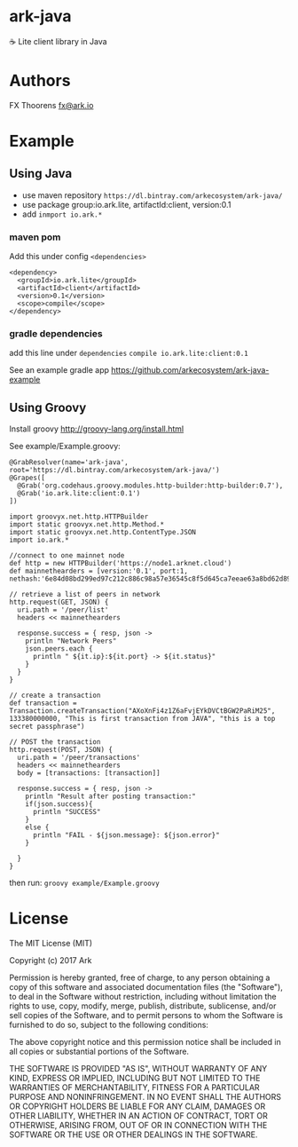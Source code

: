 # ark-java
:coffee: Lite client library in Java


# Authors
FX Thoorens fx@ark.io


# Example
## Using Java
- use maven repository `https://dl.bintray.com/arkecosystem/ark-java/`
- use package group:io.ark.lite, artifactId:client, version:0.1
- add `inmport io.ark.*`

### maven pom
Add this under config `<dependencies>`
```
<dependency>
  <groupId>io.ark.lite</groupId>
  <artifactId>client</artifactId>
  <version>0.1</version>
  <scope>compile</scope>
</dependency>
```

### gradle dependencies
add this line under `dependencies`
`compile io.ark.lite:client:0.1`

See an example gradle app https://github.com/arkecosystem/ark-java-example

## Using Groovy
Install groovy http://groovy-lang.org/install.html

See example/Example.groovy:
```
@GrabResolver(name='ark-java', root='https://dl.bintray.com/arkecosystem/ark-java/')
@Grapes([
  @Grab('org.codehaus.groovy.modules.http-builder:http-builder:0.7'),
  @Grab('io.ark.lite:client:0.1')
])

import groovyx.net.http.HTTPBuilder
import static groovyx.net.http.Method.*
import static groovyx.net.http.ContentType.JSON
import io.ark.*

//connect to one mainnet node
def http = new HTTPBuilder('https://node1.arknet.cloud')
def mainnethearders = [version:'0.1', port:1, nethash:'6e84d08bd299ed97c212c886c98a57e36545c8f5d645ca7eeae63a8bd62d8988']

// retrieve a list of peers in network
http.request(GET, JSON) {
  uri.path = '/peer/list'
  headers << mainnethearders

  response.success = { resp, json ->
    println "Network Peers"
    json.peers.each {
      println " ${it.ip}:${it.port} -> ${it.status}"
    }
  }
}

// create a transaction
def transaction = Transaction.createTransaction("AXoXnFi4z1Z6aFvjEYkDVCtBGW2PaRiM25", 133380000000, "This is first transaction from JAVA", "this is a top secret passphrase")

// POST the transaction
http.request(POST, JSON) {
  uri.path = '/peer/transactions'
  headers << mainnethearders
  body = [transactions: [transaction]]

  response.success = { resp, json ->
    println "Result after posting transaction:"
    if(json.success){
      println "SUCCESS"
    }
    else {
      println "FAIL - ${json.message}: ${json.error}"
    }

  }
}
```

then run:
`groovy example/Example.groovy`

# License

The MIT License (MIT)

Copyright (c) 2017 Ark

Permission is hereby granted, free of charge, to any person obtaining a copy of this software and associated documentation files (the "Software"), to deal in the Software without restriction, including without limitation the rights to use, copy, modify, merge, publish, distribute, sublicense, and/or sell copies of the Software, and to permit persons to whom the Software is furnished to do so, subject to the following conditions:

The above copyright notice and this permission notice shall be included in all copies or substantial portions of the Software.

THE SOFTWARE IS PROVIDED "AS IS", WITHOUT WARRANTY OF ANY KIND, EXPRESS OR IMPLIED, INCLUDING BUT NOT LIMITED TO THE WARRANTIES OF MERCHANTABILITY, FITNESS FOR A PARTICULAR PURPOSE AND NONINFRINGEMENT. IN NO EVENT SHALL THE AUTHORS OR COPYRIGHT HOLDERS BE LIABLE FOR ANY CLAIM, DAMAGES OR OTHER LIABILITY, WHETHER IN AN ACTION OF CONTRACT, TORT OR OTHERWISE, ARISING FROM, OUT OF OR IN CONNECTION WITH THE SOFTWARE OR THE USE OR OTHER DEALINGS IN THE SOFTWARE.
